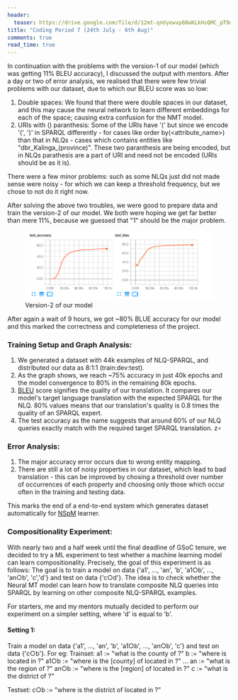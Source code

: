 ```yaml
---
header:
  teaser: https://drive.google.com/file/d/12mt-qnUyewvp6NaKLkHsQMC_pT9dQB9C/view?usp=sharing
title: "Coding Period 7 (24th July - 6th Aug)"
comments: true
read_time: true
---
```




In continuation with the problems with the version-1 of our model (which was getting 11% BLEU accuracy), I discussed the output with mentors. After a day or two of error analysis, we realised that there were few trivial problems with our dataset, due to which our BLEU score was so low:

1. Double spaces: We found that there were double spaces in our dataset, and this may cause the neural network to learn different embeddings for each of the space; causing extra confusion for the NMT model.
2. URIs with () paranthesis: Some of the URIs have '(' but since we encode '(', ')' in SPARQL differently - for cases like order by(<attribute_name>) than that in NLQs - cases which contains entities like "dbr_Kalinga_(province)". These two paranthesis are being encoded, but in NLQs parathesis are a part of URI and need not be encoded (URIs should be as it is).

There were a few minor problems: such as some NLQs just did not made sense were noisy - for which we can keep a threshold frequency, but we chose to not do it right now.

After solving the above two troubles, we were good to prepare data and train the version-2 of our model. We both were hoping we get far better than mere 11%, because we guessed that "1" should be the major problem.

<figure>
    <img src="/assets/images/BLEU.png">
    <figcaption>Version-2 of our model</figcaption>
</figure>

After again a wait of 9 hours, we got ~80% BLUE accuracy for our model and this marked the correctness and completeness of the project. 
### Training Setup and Graph Analysis:
1. We generated a dataset with 44k examples of NLQ-SPARQL, and distributed our data as 8:1:1 (train:dev:test).
2. As the graph shows, we reach ~75% accuracy in just 40k epochs and the model convergence to 80% in the remaining 80k epochs. 
3. [BLEU](https://en.wikipedia.org/wiki/BLEU) score signifies the quality of our translation. It compares our model's target language translation with the expected SPARQL for the NLQ. 80% values means that our translation's quality is 0.8 times the quality of an SPARQL expert.
4. The test accuracy as the name suggests that around 60% of our NLQ queries exactly match with the required target SPARQL translation.
z∘
### Error Analysis:
1. The major accuracy error occurs due to wrong entity mapping.
2. There are still a lot of noisy properties in our dataset, which lead to bad translation - this can be improved by chosing a threshold over number of occurrences of each property and choosing only those which occur often in the training and testing data.

This marks the end of a end-to-end system which generates dataset automatically for [NSpM](https://github.com/AKSW/NSpM) learner.

### Compositionality Experiment:

With nearly two and a half week until the final deadline of GSoC tenure, we decided to try a ML experiment to test whether a machine learning model can learn compositionality. Precisely, the goal of this experiment is as follows:
The goal is to train a model on data {'a1', …, 'an', 'b', 'a1○b', …, 'an○b', 'c','d'} and test on data {'c○d'}.
The idea is to check whether the Neural MT model can learn how to translate composite NLQ queries into SPARQL by learning on other composite NLQ-SPARQL examples.

For starters, me and my mentors mutually decided to perform our experiment on a simpler setting, where 'd' is equal to 'b'.

#### Setting 1: 

Train a model on data {'a1', …, 'an', 'b', 'a1○b', …, 'an○b', 'c'} and test on data {'c○b'}.
For eg:
Trainset:
a1 := "what is the county of <X> ?"
b := "where is <X> located in ?"
a1○b := "where is the [county] of <X> located in ?"
…
an := "what is the region of <X> ?"
an○b := "where is the [region] of <X> located in ?"
c := "what is the district of <X> ?"

Testset:
c○b := "where is the district of <X> located in ?"




